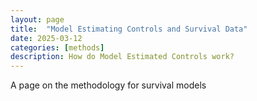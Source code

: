 ```yaml
---
layout: page
title:  "Model Estimating Controls and Survival Data"
date: 2025-03-12
categories: [methods]
description: How do Model Estimated Controls work?
---
```



A page on the methodology for survival models
